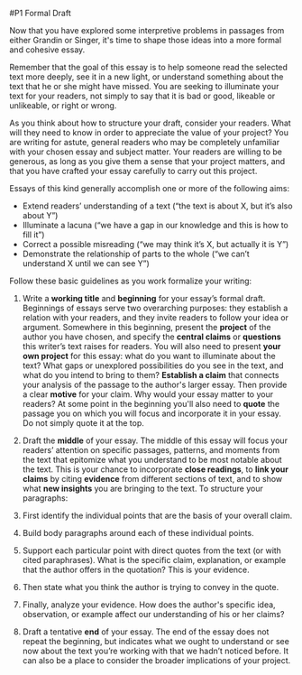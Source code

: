 #P1 Formal Draft

Now that you have explored some interpretive problems in passages from either Grandin or Singer, it's time to shape those ideas into a more formal and cohesive essay.

Remember that the goal of this essay is to help someone read the selected text more deeply, see it in a new light, or understand something about the text that he or she might have missed. You are seeking to illuminate your text for your readers, not simply to say that it is bad or good, likeable or unlikeable, or right or wrong.

As you think about how to structure your draft, consider your readers. What will they need to know in order to appreciate the value of your project? You are writing for astute, general readers who may be completely unfamiliar with your chosen essay and subject matter. Your readers are willing to be generous, as long as you give them a sense that your project matters, and that you have crafted your essay carefully to carry out this project.

Essays of this kind generally accomplish one or more of the following aims:

- Extend readers’ understanding of a text (“the text is about X, but it’s also about Y”)
- Illuminate a lacuna (“we have a gap in our knowledge and this is how to fill it”)
- Correct a possible misreading (“we may think it’s X, but actually it is Y”)
- Demonstrate the relationship of parts to the whole (“we can’t understand X until we can see Y”)

Follow these basic guidelines as you work formalize your writing:

1. Write a **working title** and **beginning** for your essay’s formal draft. Beginnings of essays serve two overarching purposes: they establish a relation with your readers, and they invite readers to follow your idea or argument. Somewhere in this beginning, present the **project** of the author you have chosen, and specify the **central claims** or **questions** this writer’s text raises for readers. You will also need to present **your own project** for this essay: what do you want to illuminate about the text? What gaps or unexplored possibilities do you see in the text, and what do you intend to bring to them? **Establish a claim** that connects your analysis of the passage to the author's larger essay. Then provide a clear **motive** for your claim. Why would your essay matter to your readers? At some point in the beginning you'll also need to **quote** the passage you on which you will focus and incorporate it in your essay. Do not simply quote it at the top.

2. Draft the **middle** of your essay. The middle of this essay will focus your readers’ attention on specific passages, patterns, and moments from the text that epitomize what you understand to be most notable about the text. This is your chance to incorporate **close readings**, to **link your claims** by citing **evidence** from different sections of text, and to show what **new insights** you are bringing to the text. To structure your paragraphs:

  1. First identify the individual points that are the basis of your overall claim.
  2. Build body paragraphs around each of these individual points.
  3. Support each particular point with direct quotes from the text (or with cited paraphrases). What is the specific claim, explanation, or example that the author offers in the quotation? This is your evidence.
  4. Then state what you think the author is trying to convey in the quote.
  5. Finally, analyze your evidence. How does the author's specific idea, observation, or example affect our understanding of his or her claims?

3. Draft a tentative **end** of your essay. The end of the essay does not repeat the beginning, but indicates what we ought to understand or see now about the text you’re working with that we hadn’t noticed before. It can also be a place to consider the broader implications of your project.
